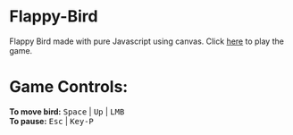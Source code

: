 # Flappy-Bird
Flappy Bird made with pure Javascript using canvas. Click [here](https://jeanextreme002.github.io/Flappy-Bird) to play the game.

# Game Controls:

**To move bird:** <kbd>Space</kbd> | <kbd>Up</kbd> | <kbd>LMB</kbd></br>
**To pause:** <kbd>Esc</kbd> | <kbd>Key-P</kbd>
